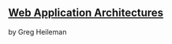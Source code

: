 ## [Web Application Architectures][link]
by Greg Heileman

[link]: https://class.coursera.org/webapplications-002
